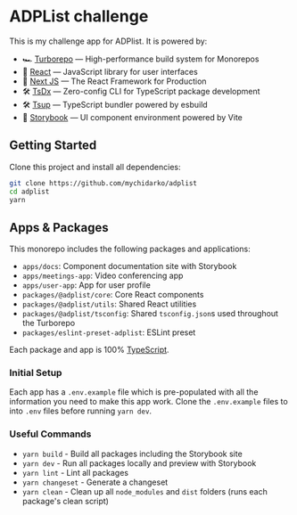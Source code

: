# ADPList challenge

This is my challenge app for ADPlist. It is powered by:

- 🏎 [Turborepo](https://turborepo.org) — High-performance build system for Monorepos
- 🚀 [React](https://reactjs.org/) — JavaScript library for user interfaces
- 🚀 [Next JS](https://nextjs.org/) — The React Framework for Production
- 🛠 [TsDx](https://tsdx.io/) — Zero-config CLI for TypeScript package development
- 🛠 [Tsup](https://github.com/egoist/tsup) — TypeScript bundler powered by esbuild
- 📖 [Storybook](https://storybook.js.org/) — UI component environment powered by Vite

## Getting Started

Clone this project and install all dependencies:

```bash
git clone https://github.com/mychidarko/adplist
cd adplist
yarn
```

## Apps & Packages

This monorepo includes the following packages and applications:

- `apps/docs`: Component documentation site with Storybook
- `apps/meetings-app`: Video conferencing app
- `apps/user-app`: App for user profile
- `packages/@adplist/core`: Core React components
- `packages/@adplist/utils`: Shared React utilities
- `packages/@adplist/tsconfig`: Shared `tsconfig.json`s used throughout the Turborepo
- `packages/eslint-preset-adplist`: ESLint preset

Each package and app is 100% [TypeScript](https://www.typescriptlang.org/).

### Initial Setup

Each app has a `.env.example` file which is pre-populated with all the information you need to make this app work. Clone the `.env.example` files to into `.env` files before running `yarn dev`.

### Useful Commands

- `yarn build` - Build all packages including the Storybook site
- `yarn dev` - Run all packages locally and preview with Storybook
- `yarn lint` - Lint all packages
- `yarn changeset` - Generate a changeset
- `yarn clean` - Clean up all `node_modules` and `dist` folders (runs each package's clean script)
